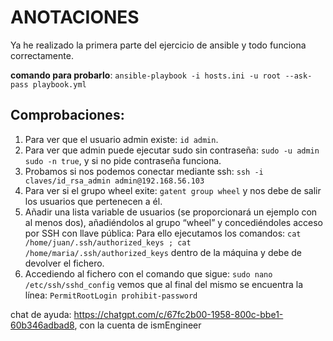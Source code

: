 # ANOTACIONES

Ya he realizado la primera parte del ejercicio de ansible y todo funciona correctamente.

**comando para probarlo**: `ansible-playbook -i hosts.ini -u root --ask-pass playbook.yml`


## Comprobaciones:

1. Para ver que el usuario admin existe: `id admin`.
2. Para ver que admin puede ejecutar sudo sin contraseña: `sudo -u admin sudo -n true`, y si no pide contraseña funciona.
3. Probamos si nos podemos conectar mediante ssh: `ssh -i claves/id_rsa_admin admin@192.168.56.103`
4. Para ver si el grupo wheel exite: `gatent group wheel` y nos debe de salir los usuarios que pertenecen a él.
5. Añadir una lista variable de usuarios (se proporcionará un ejemplo con al menos dos), añadiéndolos al grupo “wheel” y concediéndoles acceso por SSH con llave pública: Para ello ejecutamos los comandos: `cat /home/juan/.ssh/authorized_keys
; cat /home/maria/.ssh/authorized_keys` dentro de la máquina y debe de devolver el fichero.
6. Accediendo al fichero con el comando que sigue: `sudo nano /etc/ssh/sshd_config` vemos que al final del mismo se encuentra la línea: `PermitRootLogin prohibit-password`

chat de ayuda: https://chatgpt.com/c/67fc2b00-1958-800c-bbe1-60b346adbad8, con la cuenta de ismEngineer
